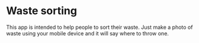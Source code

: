 # Waste sorting

This app is intended to help people to sort their waste.
Just make a photo of waste using your mobile device and it will say where to throw one.